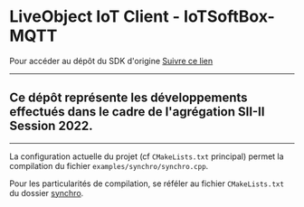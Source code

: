# LiveObject IoT Client - IoTSoftBox-MQTT


Pour accéder au dépôt du SDK d'origine [Suivre ce lien](https://github.com/Orange-OpenSource/LiveObjects-iotSoftbox-mqtt-linux)

---

## Ce dépôt représente les développements effectués dans le cadre de l'agrégation SII-II Session 2022.

---

La configuration actuelle du projet (cf `CMakeLists.txt` principal) permet la compilation du fichier `examples/synchro/synchro.cpp`.

Pour les particularités de compilation, se réféler au fichier `CMakeLists.txt` du dossier [synchro](/examples/synchro).
